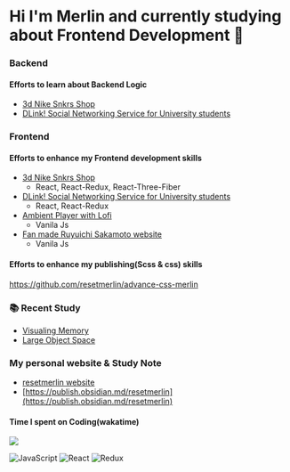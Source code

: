 # Hi I'm Merlin and currently studying about Frontend Development 👋
### Backend
#### Efforts to learn about Backend Logic 
- [3d Nike Snkrs Shop](https://github.com/resetmerlin/NikeSnkrShop)
- [DLink! Social Networking Service for University students](https://github.com/resetmerlin/2023-1-Team3)

### Frontend 

  #### Efforts to enhance my Frontend development skills
  - [3d Nike Snkrs Shop](https://github.com/resetmerlin/NikeSnkrShop)
    - React, React-Redux, React-Three-Fiber
  - [DLink! Social Networking Service for University students](https://github.com/resetmerlin/2023-1-Team3)
    - React, React-Redux
  - [Ambient Player with Lofi](https://github.com/resetmerlin/Ambient-player)
    - Vanila Js
  - [Fan made Ruyuichi Sakamoto website](https://github.com/resetmerlin/sakamotoweb.github.io)
    - Vanila Js
    
  #### Efforts to enhance my publishing(Scss & css) skills
  https://github.com/resetmerlin/advance-css-merlin



### 📚 Recent Study
- [Visualing Memory](https://publish.obsidian.md/resetmerlin/Merlin's+Blog/Development+Journey/Web/Browser/V8+Engine/V8+Memory/V8+Memory)
- [Large Object Space](https://publish.obsidian.md/resetmerlin/Merlin's+Blog/Development+Journey/Web/Browser/V8+Engine/V8+Memory/Resident+Set/Heap+Memory/Large+object+space(size+limits))


### My personal website & Study Note
- [resetmerlin website](https://resetmerlin.onrender.com/)
- [https://publish.obsidian.md/resetmerlin](https://publish.obsidian.md/resetmerlin)


#### Time I spent on Coding(wakatime)
<img src="https://wakatime.com/share/@60e4818e-19d5-478c-9922-4c7fe3366bc4/211a56c1-d8f3-4a4f-b590-978a5a38994e.svg"/>

![JavaScript](https://img.shields.io/badge/javascript-%23323330.svg?style=for-the-badge&logo=javascript&logoColor=%23F7DF1E)
 ![React](https://img.shields.io/badge/react-%2320232a.svg?style=for-the-badge&logo=react&logoColor=%2361DAFB) ![Redux](https://img.shields.io/badge/redux-%23593d88.svg?style=for-the-badge&logo=redux&logoColor=white)

